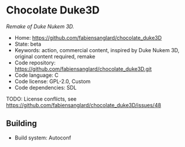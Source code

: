 # Chocolate Duke3D

_Remake of Duke Nukem 3D._

- Home: https://github.com/fabiensanglard/chocolate_duke3D
- State: beta
- Keywords: action, commercial content, inspired by Duke Nukem 3D, original content required, remake
- Code repository: https://github.com/fabiensanglard/chocolate_duke3D.git
- Code language: C
- Code license: GPL-2.0, Custom
- Code dependencies: SDL

TODO: License conflicts, see https://github.com/fabiensanglard/chocolate_duke3D/issues/48

## Building

- Build system: Autoconf
